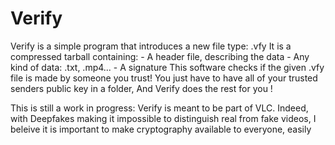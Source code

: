 # Verify
Verify is a simple program that introduces a new file type: .vfy
It is a compressed tarball containing:
    - A header file, describing the data
    - Any kind of data: .txt, .mp4...
    - A signature
This software checks if the given .vfy file is made by someone you trust!
You just have to have all of your trusted senders public key in a folder,
And Verify does the rest for you !

This is still a work in progress: Verify is meant to be part of VLC.
Indeed, with Deepfakes making it impossible to distinguish real from fake videos,
I beleive it is important to make cryptography available to everyone, easily